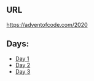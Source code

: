 ## URL
https://adventofcode.com/2020

## Days:
- [Day 1](./day_1/day_1.md)
- [Day 2](./day_2/day_2.md)
- [Day 3](./day_3/day_3.md)